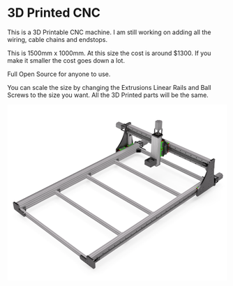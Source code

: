 # 3D Printed CNC
This is a 3D Printable CNC machine. I am still working on adding all the wiring, cable chains and endstops.

This is 1500mm x 1000mm. At this size the cost is around $1300. If you make it smaller the cost goes down a lot.

Full Open Source for anyone to use.

You can scale the size by changing the Extrusions Linear Rails and Ball Screws to the size you want. All the 3D Printed parts will be the same.

![plot](./Images/CNCBuild.png)
